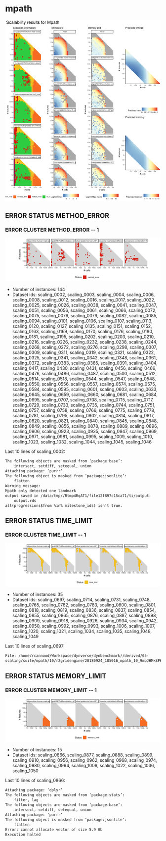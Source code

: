 # mpath
![Overview](mpath.png)

## ERROR STATUS METHOD_ERROR

### ERROR CLUSTER METHOD_ERROR -- 1
![Cluster plot](error_class_plots/mpath_method_error_1.png)

 * Number of instances: 144
 * Dataset ids: scaling_0002, scaling_0003, scaling_0004, scaling_0006, scaling_0008, scaling_0012, scaling_0016, scaling_0017, scaling_0022, scaling_0025, scaling_0026, scaling_0038, scaling_0041, scaling_0047, scaling_0051, scaling_0056, scaling_0061, scaling_0066, scaling_0072, scaling_0075, scaling_0076, scaling_0079, scaling_0082, scaling_0085, scaling_0094, scaling_0101, scaling_0106, scaling_0107, scaling_0113, scaling_0120, scaling_0127, scaling_0135, scaling_0151, scaling_0152, scaling_0163, scaling_0169, scaling_0170, scaling_0176, scaling_0180, scaling_0181, scaling_0195, scaling_0202, scaling_0203, scaling_0210, scaling_0216, scaling_0226, scaling_0232, scaling_0238, scaling_0244, scaling_0268, scaling_0272, scaling_0276, scaling_0298, scaling_0307, scaling_0309, scaling_0311, scaling_0319, scaling_0321, scaling_0322, scaling_0325, scaling_0341, scaling_0342, scaling_0348, scaling_0361, scaling_0372, scaling_0383, scaling_0385, scaling_0391, scaling_0404, scaling_0417, scaling_0430, scaling_0431, scaling_0456, scaling_0466, scaling_0476, scaling_0486, scaling_0487, scaling_0500, scaling_0512, scaling_0514, scaling_0518, scaling_0544, scaling_0547, scaling_0548, scaling_0550, scaling_0556, scaling_0557, scaling_0574, scaling_0575, scaling_0584, scaling_0595, scaling_0601, scaling_0603, scaling_0633, scaling_0645, scaling_0659, scaling_0660, scaling_0681, scaling_0684, scaling_0695, scaling_0707, scaling_0708, scaling_0715, scaling_0717, scaling_0729, scaling_0733, scaling_0735, scaling_0744, scaling_0751, scaling_0757, scaling_0758, scaling_0766, scaling_0775, scaling_0778, scaling_0781, scaling_0795, scaling_0802, scaling_0814, scaling_0817, scaling_0820, scaling_0821, scaling_0840, scaling_0845, scaling_0848, scaling_0849, scaling_0856, scaling_0878, scaling_0889, scaling_0896, scaling_0906, scaling_0923, scaling_0935, scaling_0947, scaling_0969, scaling_0971, scaling_0981, scaling_0995, scaling_1009, scaling_1010, scaling_1023, scaling_1032, scaling_1044, scaling_1045, scaling_1046

Last 10 lines of scaling_0002:
```
The following objects are masked from ‘package:base’:
    intersect, setdiff, setequal, union
Attaching package: ‘purrr’
The following object is masked from ‘package:jsonlite’:
    flatten
Warning message:
Mpath only detected one landmark 
output saved in /data/tmp//Rtmp4RqAT1/file12f897c15ca71/ti/output: 
	output.rds
all(progressions$from %in% milestone_ids) isn't true.
```

## ERROR STATUS TIME_LIMIT

### ERROR CLUSTER TIME_LIMIT -- 1
![Cluster plot](error_class_plots/mpath_time_limit_1.png)

 * Number of instances: 35
 * Dataset ids: scaling_0697, scaling_0714, scaling_0731, scaling_0748, scaling_0765, scaling_0782, scaling_0783, scaling_0800, scaling_0801, scaling_0818, scaling_0819, scaling_0836, scaling_0837, scaling_0854, scaling_0855, scaling_0865, scaling_0876, scaling_0887, scaling_0898, scaling_0909, scaling_0918, scaling_0926, scaling_0934, scaling_0942, scaling_0950, scaling_0992, scaling_0993, scaling_1006, scaling_1007, scaling_1020, scaling_1021, scaling_1034, scaling_1035, scaling_1048, scaling_1049

Last 10 lines of scaling_0697:
```
File: /home/rcannood/Workspace/dynverse/dynbenchmark//derived/05-scaling/suite/mpath/10/r2gridengine/20180924_185016_mpath_10_9mbJHMkSPH/log/log.697.e.txt
```

## ERROR STATUS MEMORY_LIMIT

### ERROR CLUSTER MEMORY_LIMIT -- 1
![Cluster plot](error_class_plots/mpath_memory_limit_1.png)

 * Number of instances: 15
 * Dataset ids: scaling_0866, scaling_0877, scaling_0888, scaling_0899, scaling_0910, scaling_0956, scaling_0962, scaling_0968, scaling_0974, scaling_0980, scaling_0994, scaling_1008, scaling_1022, scaling_1036, scaling_1050

Last 10 lines of scaling_0866:
```
Attaching package: ‘dplyr’
The following objects are masked from ‘package:stats’:
    filter, lag
The following objects are masked from ‘package:base’:
    intersect, setdiff, setequal, union
Attaching package: ‘purrr’
The following object is masked from ‘package:jsonlite’:
    flatten
Error: cannot allocate vector of size 5.9 Gb
Execution halted
```


